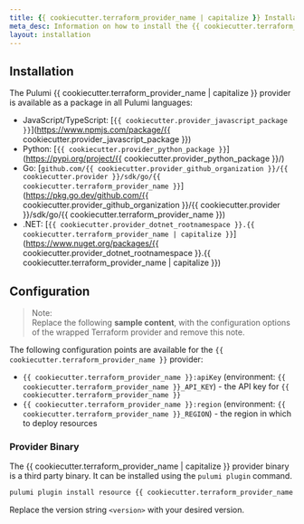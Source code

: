 ```yaml
---
title: {{ cookiecutter.terraform_provider_name | capitalize }} Installation & Configuration
meta_desc: Information on how to install the {{ cookiecutter.terraform_provider_name | capitalize }} provider.
layout: installation
---
```


## Installation

The Pulumi {{ cookiecutter.terraform_provider_name | capitalize }} provider is available as a package in all Pulumi languages:

* JavaScript/TypeScript: [`{{ cookiecutter.provider_javascript_package }}`](https://www.npmjs.com/package/{{ cookiecutter.provider_javascript_package }})
* Python: [`{{ cookiecutter.provider_python_package }}`](https://pypi.org/project/{{ cookiecutter.provider_python_package }}/)
* Go: [`github.com/{{ cookiecutter.provider_github_organization }}/{{ cookiecutter.provider }}/sdk/go/{{ cookiecutter.terraform_provider_name }}`](https://pkg.go.dev/github.com/{{ cookiecutter.provider_github_organization }}/{{ cookiecutter.provider }}/sdk/go/{{ cookiecutter.terraform_provider_name }})
* .NET: [`{{ cookiecutter.provider_dotnet_rootnamespace }}.{{ cookiecutter.terraform_provider_name | capitalize }}`](https://www.nuget.org/packages/{{ cookiecutter.provider_dotnet_rootnamespace }}.{{ cookiecutter.terraform_provider_name | capitalize }})


## Configuration

> Note:  
> Replace the following **sample content**, with the configuration options
> of the wrapped Terraform provider and remove this note.

The following configuration points are available for the `{{ cookiecutter.terraform_provider_name }}` provider:

- `{{ cookiecutter.terraform_provider_name }}:apiKey` (environment: `{{ cookiecutter.terraform_provider_name }}_API_KEY`) - the API key for `{{ cookiecutter.terraform_provider_name }}`
- `{{ cookiecutter.terraform_provider_name }}:region` (environment: `{{ cookiecutter.terraform_provider_name }}_REGION`) - the region in which to deploy resources

### Provider Binary

The {{ cookiecutter.terraform_provider_name | capitalize }} provider binary is a third party binary. It can be installed using the `pulumi plugin` command.

```bash
pulumi plugin install resource {{ cookiecutter.terraform_provider_name }} <version>
```

Replace the version string `<version>` with your desired version.
